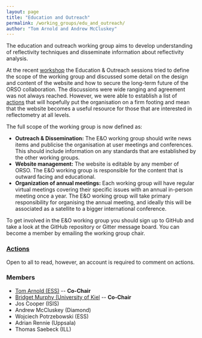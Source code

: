```yaml
---
layout: page
title: "Education and Outreach"
permalink: /working_groups/edu_and_outreach/
author: "Tom Arnold and Andrew McCluskey"
---
```


The education and outreach working group aims to develop understanding of reflectivity techniques and disseminate information about reflectivity analysis.

At the recent [workshop](https://www.reflectometry.org/workshop_2020/) the Education & Outreach sessions tried to define the scope of the working group and discussed some detail on the design and content of the website and how to secure the long-term future of the ORSO collaboration. The discussions were wide ranging and agreement was not always reached. However, we were able to establish a list of [actions](https://github.com/reflectivity/edu_outreach/projects) that will hopefully put the organisation on a firm footing and mean that the website becomes a useful resource for those that are interested in reflectometry at all levels.

The full scope of the working group is now defined as:
* **Outreach & Dissemination:** The E&O working group should write news items and publicise the organisation at user meetings and conferences. This should include information on any standards that are established by the other working groups.
* **Website management:** The website is editable by any member of ORSO. The E&O working group is responsible for the content that is outward facing and educational.
* **Organization of annual meetings:** Each working group will have regular virtual meetings covering their specific issues with an annual in-person meeting once a year. The E&O working group will take primary responsibility for organising the annual meeting, and ideally this will be associated as a satellite to a bigger international conference.

To get involved in the E&O working group you should sign up to GitHub and take a look at the GitHub repository or Gitter message board. You can become a member by emailing the working group chair.

### [Actions](https://github.com/reflectivity/edu_outreach/projects)

Open to all to read, however, an account is required to comment on actions.

### Members

- [Tom Arnold (ESS)](mailto:tom.arnold@ess.eu) -- **Co-Chair**
- [Bridget Murphy (University of Kiel](mailto:murphy@physik.uni-kiel.de) -- **Co-Chair**
- Jos Cooper (ISIS)
- Andrew McCluskey (Diamond)
- Wojciech Potrzebowski (ESS)
- Adrian Rennie (Uppsala)
- Thomas Saebeck (ILL)
